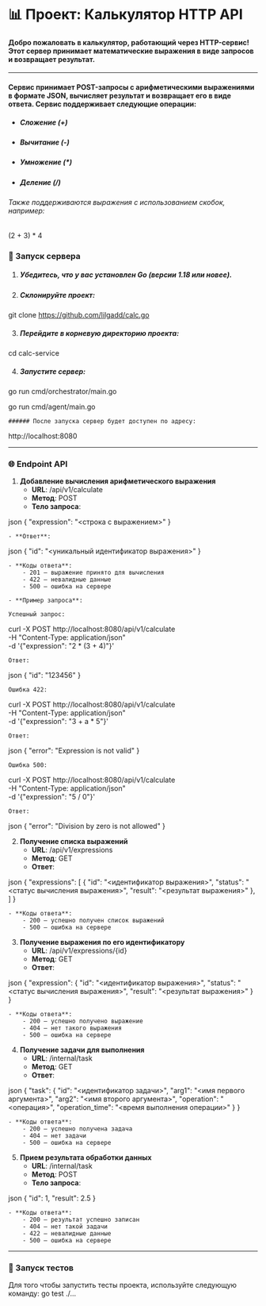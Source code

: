 # 📊 Проект: Калькулятор HTTP API

#### Добро пожаловать в калькулятор, работающий через HTTP-сервис! Этот сервер принимает математические выражения в виде запросов и возвращает результат.

---

#### Сервис принимает POST-запросы с арифметическими выражениями в формате JSON, вычисляет результат и возвращает его в виде ответа. Сервис поддерживает следующие операции:
* ##### Сложение (+)
* ##### Вычитание (-)
* ##### Умножение (*)
* ##### Деление (/)
###### Также поддерживаются выражения с использованием скобок, например:

(2 + 3) * 4


### 🚀 Запуск сервера

1. ##### Убедитесь, что у вас установлен Go (версии 1.18 или новее).  
2. ##### Склонируйте проект:  
    
git clone https://github.com/lilgadd/calc.go

3. ##### Перейдите в корневую директорию проекта:
    
cd calc-service

4. ##### Запустите сервер:
    
go run cmd/orchestrator/main.go

    
go run cmd/agent/main.go

    ###### После запуска сервер будет доступен по адресу:
    
http://localhost:8080


---

### 🌐 Endpoint API

1. **Добавление вычисления арифметического выражения**
    - **URL**: /api/v1/calculate
    - **Метод**: POST
    - **Тело запроса**:

    
json
    {
      "expression": "<строка с выражением>"
    }


    - **Ответ**:

    
json
    {
      "id": "<уникальный идентификатор выражения>"
    }


    - **Коды ответа**:
        - 201 — выражение принято для вычисления
        - 422 — невалидные данные
        - 500 — ошибка на сервере

    - **Пример запроса**:
    
    Успешный запрос:
    
curl -X POST http://localhost:8080/api/v1/calculate \
    -H "Content-Type: application/json" \
    -d '{"expression": "2 * (3 + 4)"}'


    Ответ:
    
json
    {
      "id": "123456"
    }


    Ошибка 422:
    
curl -X POST http://localhost:8080/api/v1/calculate \
    -H "Content-Type: application/json" \
    -d '{"expression": "3 + a * 5"}'


    Ответ:
    
json
    {
      "error": "Expression is not valid"
    }


    Ошибка 500:
    
curl -X POST http://localhost:8080/api/v1/calculate \
    -H "Content-Type: application/json" \
    -d '{"expression": "5 / 0"}'


    Ответ:
    
json
    {
      "error": "Division by zero is not allowed"
    }


2. **Получение списка выражений**
    - **URL**: /api/v1/expressions
    - **Метод**: GET
    - **Ответ**:

    
json
    {
      "expressions": [
        {
          "id": "<идентификатор выражения>",
          "status": "<статус вычисления выражения>",
          "result": "<результат выражения>"
        },
      ]
    }


    - **Коды ответа**:
        - 200 — успешно получен список выражений
        - 500 — ошибка на сервере

3. **Получение выражения по его идентификатору**
    - **URL**: /api/v1/expressions/{id}
    - **Метод**: GET
    - **Ответ**:

    
json
    {
      "expression": {
        "id": "<идентификатор выражения>",
        "status": "<статус вычисления выражения>",
        "result": "<результат выражения>"
      }
    }


    - **Коды ответа**:
        - 200 — успешно получено выражение
        - 404 — нет такого выражения
        - 500 — ошибка на сервере

4. **Получение задачи для выполнения**
    - **URL**: /internal/task
    - **Метод**: GET
    - **Ответ**:

    
json
    {
      "task": {
        "id": "<идентификатор задачи>",
        "arg1": "<имя первого аргумента>",
        "arg2": "<имя второго аргумента>",
        "operation": "<операция>",
        "operation_time": "<время выполнения операции>"
      }
    }


    - **Коды ответа**:
        - 200 — успешно получена задача
        - 404 — нет задачи
        - 500 — ошибка на сервере

5. **Прием результата обработки данных**
    - **URL**: /internal/task
    - **Метод**: POST
    - **Тело запроса**:

    
json
    {
      "id": 1,
      "result": 2.5
    }


    - **Коды ответа**:
        - 200 — результат успешно записан
        - 404 — нет такой задачи
        - 422 — невалидные данные
        - 500 — ошибка на сервере

---

### 🔎 Запуск тестов

Для того чтобы запустить тесты проекта, используйте следующую команду:
go test ./...